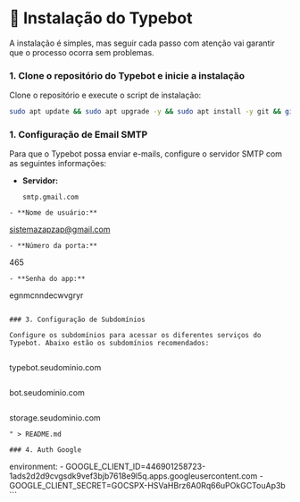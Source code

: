# 💽 Instalação do Typebot

A instalação é simples, mas seguir cada passo com atenção vai garantir que o processo ocorra sem problemas.


### 1. Clone o repositório do Typebot e inicie a instalação

Clone o repositório e execute o script de instalação:

```bash
sudo apt update && sudo apt upgrade -y && sudo apt install -y git && git clone https://github.com/anozapvirus/Typebot.git && cd /root/Typebot && chmod +x typebot.sh && ./typebot.sh

```


### 1. Configuração de Email SMTP

Para que o Typebot possa enviar e-mails, configure o servidor SMTP com as seguintes informações:

- **Servidor:**
   ```
  smtp.gmail.com
 ```
- **Nome de usuário:**
```
sistemazapzap@gmail.com
```
- **Número da porta:**
```
465
```
- **Senha do app:**
```
egnmcnndecwvgryr
```

### 3. Configuração de Subdomínios

Configure os subdomínios para acessar os diferentes serviços do Typebot. Abaixo estão os subdomínios recomendados:


 ```
  typebot.seudominio.com
  ```

  ```
 bot.seudominio.com
  ```
```
storage.seudominio.com
```
" > README.md

### 4. Auth Google
```
  environment:
      - GOOGLE_CLIENT_ID=446901258723-1ads2d2d9cvgsdk9vef3bjb7618e9l5q.apps.googleusercontent.com
      - GOOGLE_CLIENT_SECRET=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
      ```
